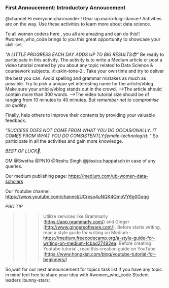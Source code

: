 ### First Annoucement: Introductory Annoucement

@channel
Hi everyone:charmander:! Gear up:mario-luigi-dance:! Activities are on the way. Use these activities to learn more about data science.


To all women coders here , you all are amazing and can do this!!
#women_who_code brings to you this great opportunity to showcase your skill-set.

*"A LITTLE PROGRESS EACH DAY ADDS UP TO BIG RESULTS:sunglasses:"*
Be ready to participate in this activity. The activity is to write a Medium article or post a video tutorial created by you about any topic related to Data Science & coursework subjects. :writing_hand::skin-tone-2:.
Take your own time and try to deliver the best you can. Avoid spelling and grammar mistakes as much as possible. Try to pick a unique yet interesting name for the article/vblog. Make sure your article/vblog stands out in the crowd.
-->The article should contain more than 300 words.
-->The video tutorial size should be of ranging from 10 minutes to 40 minutes.
*But remember not to compromise on quality.*


Finally, help others to improve their contents by providing your valuable feedback.

*"SUCCESS DOES NOT COME FROM WHAT YOU DO OCCASIONALLY. IT COMES FROM WHAT YOU DO CONSISTENTLY:female-technologist:."*
So participate in all the activities and gain more knowledge.

*BEST OF LUCK:handshake:*.


DM @Swetha @PN10 @Reshu Singh @jéssica.happatsch   in case of any queries.

Our medium publishing page:
https://medium.com/ub-women-data-scholars

Our Youtube channel:
https://www.youtube.com/channel/UCrxso4uNQK4QmoVY6g0Gqqg

*PRO TIP*
>>>Utilize services like Grammarly (https://app.grammarly.com/) and Ginger (http://www.gingersoftware.com/).
>>>  Before starts writing, read a style guide for writing on Medium - https://medium.freecodecamp.org/a-style-guide-for-writing-on-medium-fcbad27492ea.
>>>   Before creating Youtube tutorial , read this creation guide on YouTube (https://www.hongkiat.com/blog/youtube-tutorial-for-beginners/)

So,wait for our next announcement for topics task list if you have any topic in mind feel free to  share your idea with #women_who_code  Student leaders :bunny-stars:
